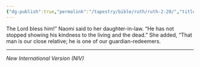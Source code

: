 ```yaml
---
{"dg-publish":true,"permalink":"/tapestry/bible/ruth/ruth-2-20/","title":"Ruth 2:20","tags":["bible-verse","bible-verse"],"dgHomeLink":true,"dgShowLocalGraph":true,"dgEnableSearch":true}
---
```


The Lord bless him!” Naomi said to her daughter-in-law. “He has not stopped showing his kindness to the living and the dead.” She added, “That man is our close relative; he is one of our guardian-redeemers.

---
*New International Version (NIV)*